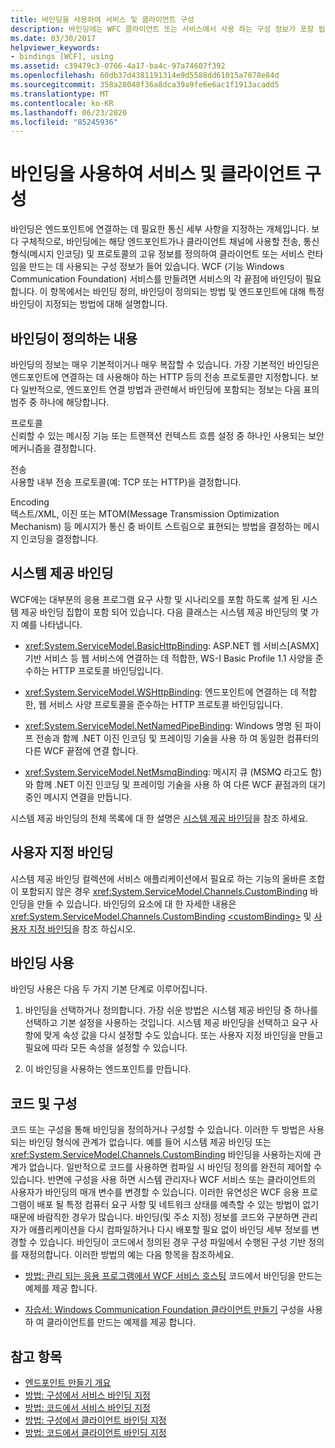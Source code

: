 ```yaml
---
title: 바인딩을 사용하여 서비스 및 클라이언트 구성
description: 바인딩에는 WFC 클라이언트 또는 서비스에서 사용 하는 구성 정보가 포함 됩니다. 바인딩을 정의 하는 방법 및 서비스 끝점에 대 한 바인딩을 지정 하는 방법을 알아봅니다.
ms.date: 03/30/2017
helpviewer_keywords:
- bindings [WCF], using
ms.assetid: c39479c3-0766-4a17-ba4c-97a74607f392
ms.openlocfilehash: 60db37d4381191314e9d5588dd61015a7078e84d
ms.sourcegitcommit: 358a28048f36a8dca39a9fe6e6ac1f1913acadd5
ms.translationtype: MT
ms.contentlocale: ko-KR
ms.lasthandoff: 06/23/2020
ms.locfileid: "85245936"
---
```

# <a name="using-bindings-to-configure-services-and-clients"></a>바인딩을 사용하여 서비스 및 클라이언트 구성
바인딩은 엔드포인트에 연결하는 데 필요한 통신 세부 사항을 지정하는 개체입니다. 보다 구체적으로, 바인딩에는 해당 엔드포인트가나 클라이언트 채널에 사용할 전송, 통신 형식(메시지 인코딩) 및 프로토콜의 고유 정보를 정의하여 클라이언트 또는 서비스 런타임을 만드는 데 사용되는 구성 정보가 들어 있습니다. WCF (기능 Windows Communication Foundation) 서비스를 만들려면 서비스의 각 끝점에 바인딩이 필요 합니다. 이 항목에서는 바인딩 정의, 바인딩이 정의되는 방법 및 엔드포인트에 대해 특정 바인딩이 지정되는 방법에 대해 설명합니다.  
  
## <a name="what-a-binding-defines"></a>바인딩이 정의하는 내용  
 바인딩의 정보는 매우 기본적이거나 매우 복잡할 수 있습니다. 가장 기본적인 바인딩은 엔드포인트에 연결하는 데 사용해야 하는 HTTP 등의 전송 프로토콜만 지정합니다. 보다 일반적으로, 엔드포인트 연결 방법과 관련해서 바인딩에 포함되는 정보는 다음 표의 범주 중 하나에 해당합니다.  
  
 프로토콜  
 신뢰할 수 있는 메시징 기능 또는 트랜잭션 컨텍스트 흐름 설정 중 하나인 사용되는 보안 메커니즘을 결정합니다.  
  
 전송  
 사용할 내부 전송 프로토콜(예: TCP 또는 HTTP)을 결정합니다.  
  
 Encoding  
 텍스트/XML, 이진 또는 MTOM(Message Transmission Optimization Mechanism) 등 메시지가 통신 중 바이트 스트림으로 표현되는 방법을 결정하는 메시지 인코딩을 결정합니다.  
  
## <a name="system-provided-bindings"></a>시스템 제공 바인딩  
 WCF에는 대부분의 응용 프로그램 요구 사항 및 시나리오를 포함 하도록 설계 된 시스템 제공 바인딩 집합이 포함 되어 있습니다. 다음 클래스는 시스템 제공 바인딩의 몇 가지 예를 나타냅니다.  
  
- <xref:System.ServiceModel.BasicHttpBinding>: ASP.NET 웹 서비스[ASMX] 기반 서비스 등 웹 서비스에 연결하는 데 적합한, WS-I Basic Profile 1.1 사양을 준수하는 HTTP 프로토콜 바인딩입니다.  
  
- <xref:System.ServiceModel.WSHttpBinding>: 엔드포인트에 연결하는 데 적합한, 웹 서비스 사양 프로토콜을 준수하는 HTTP 프로토콜 바인딩입니다.  
  
- <xref:System.ServiceModel.NetNamedPipeBinding>: Windows 명명 된 파이프 전송과 함께 .NET 이진 인코딩 및 프레이밍 기술을 사용 하 여 동일한 컴퓨터의 다른 WCF 끝점에 연결 합니다.  
  
- <xref:System.ServiceModel.NetMsmqBinding>: 메시지 큐 (MSMQ 라고도 함)와 함께 .NET 이진 인코딩 및 프레이밍 기술을 사용 하 여 다른 WCF 끝점과의 대기 중인 메시지 연결을 만듭니다.  
  
 시스템 제공 바인딩의 전체 목록에 대 한 설명은 [시스템 제공 바인딩](system-provided-bindings.md)을 참조 하세요.  
  
## <a name="custom-bindings"></a>사용자 지정 바인딩  
 시스템 제공 바인딩 컬렉션에 서비스 애플리케이션에서 필요로 하는 기능의 올바른 조합이 포함되지 않은 경우 <xref:System.ServiceModel.Channels.CustomBinding> 바인딩을 만들 수 있습니다. 바인딩의 요소에 대 한 자세한 내용은 <xref:System.ServiceModel.Channels.CustomBinding> [\<customBinding>](../configure-apps/file-schema/wcf/custombinding.md) 및 [사용자 지정 바인딩](./extending/custom-bindings.md)을 참조 하십시오.  
  
## <a name="using-bindings"></a>바인딩 사용  
 바인딩 사용은 다음 두 가지 기본 단계로 이루어집니다.  
  
1. 바인딩을 선택하거나 정의합니다. 가장 쉬운 방법은 시스템 제공 바인딩 중 하나를 선택하고 기본 설정을 사용하는 것입니다. 시스템 제공 바인딩을 선택하고 요구 사항에 맞게 속성 값을 다시 설정할 수도 있습니다. 또는 사용자 지정 바인딩을 만들고 필요에 따라 모든 속성을 설정할 수 있습니다.  
  
2. 이 바인딩을 사용하는 엔드포인트를 만듭니다.  
  
## <a name="code-and-configuration"></a>코드 및 구성  
 코드 또는 구성을 통해 바인딩을 정의하거나 구성할 수 있습니다. 이러한 두 방법은 사용되는 바인딩 형식에 관계가 없습니다. 예를 들어 시스템 제공 바인딩 또는 <xref:System.ServiceModel.Channels.CustomBinding> 바인딩을 사용하는지에 관계가 없습니다. 일반적으로 코드를 사용하면 컴파일 시 바인딩 정의를 완전히 제어할 수 있습니다. 반면에 구성을 사용 하면 시스템 관리자나 WCF 서비스 또는 클라이언트의 사용자가 바인딩의 매개 변수를 변경할 수 있습니다. 이러한 유연성은 WCF 응용 프로그램이 배포 될 특정 컴퓨터 요구 사항 및 네트워크 상태를 예측할 수 있는 방법이 없기 때문에 바람직한 경우가 많습니다. 바인딩(및 주소 지정) 정보를 코드와 구분하면 관리자가 애플리케이션을 다시 컴파일하거나 다시 배포할 필요 없이 바인딩 세부 정보를 변경할 수 있습니다. 바인딩이 코드에서 정의된 경우 구성 파일에서 수행된 구성 기반 정의를 재정의합니다. 이러한 방법의 예는 다음 항목을 참조하세요.  
  
- [방법: 관리 되는 응용 프로그램에서 WCF 서비스 호스팅](how-to-host-a-wcf-service-in-a-managed-application.md) 코드에서 바인딩을 만드는 예제를 제공 합니다.  
  
- [자습서: Windows Communication Foundation 클라이언트 만들기](how-to-create-a-wcf-client.md) 구성을 사용 하 여 클라이언트를 만드는 예제를 제공 합니다.  
  
## <a name="see-also"></a>참고 항목

- [엔드포인트 만들기 개요](endpoint-creation-overview.md)
- [방법: 구성에서 서비스 바인딩 지정](how-to-specify-a-service-binding-in-configuration.md)
- [방법: 코드에서 서비스 바인딩 지정](how-to-specify-a-service-binding-in-code.md)
- [방법: 구성에서 클라이언트 바인딩 지정](how-to-specify-a-client-binding-in-configuration.md)
- [방법: 코드에서 클라이언트 바인딩 지정](how-to-specify-a-client-binding-in-code.md)
